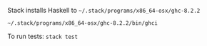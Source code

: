 Stack installs Haskell to `~/.stack/programs/x86_64-osx/ghc-8.2.2`
```
~/.stack/programs/x86_64-osx/ghc-8.2.2/bin/ghci
```

To run tests: `stack test`
